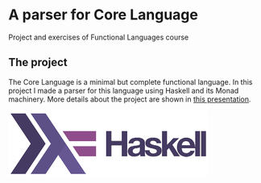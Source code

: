 # A parser for Core Language
Project and exercises of Functional Languages course

## The project
The Core Language is a minimal but complete functional language. In this project I made a parser for this language using Haskell and its Monad machinery. More details about the project are shown in [this presentation](project.pdf).

![alt text](haskell-logo.png?raw=true "")
